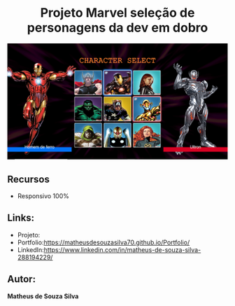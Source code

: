 <h1 align="center">Projeto Marvel seleção de personagens da dev em dobro </h1>

![img](https://github.com/MatheusdeSouzaSilva70/Projeto-Marvel-sele--o-personagem/blob/main/img/Projeto-Marvel.png)


## Recursos
- Responsivo 100%

## Links:
- Projeto:
- Portfolio:https://matheusdesouzasilva70.github.io/Portfolio/
- LinkedIn:https://www.linkedin.com/in/matheus-de-souza-silva-288194229/

## Autor:
**Matheus de Souza Silva**
